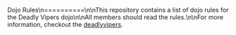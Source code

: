 Dojo Rules\\n==========\\n\\nThis repository contains a list of dojo rules for the Deadly Vipers dojo\n\nAll members should read the rules.\\n\\nFor more information, checkout the [deadlyvipers](https://github.com/deadlyvipers).
